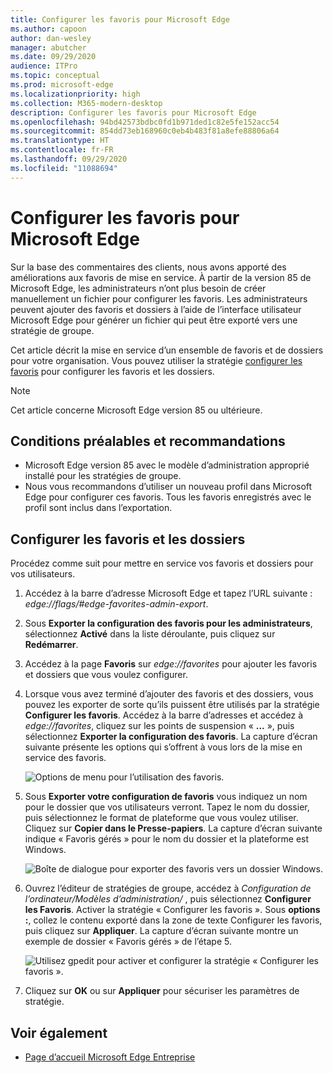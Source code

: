 ```yaml
---
title: Configurer les favoris pour Microsoft Edge
ms.author: capoon
author: dan-wesley
manager: abutcher
ms.date: 09/29/2020
audience: ITPro
ms.topic: conceptual
ms.prod: microsoft-edge
ms.localizationpriority: high
ms.collection: M365-modern-desktop
description: Configurer les favoris pour Microsoft Edge
ms.openlocfilehash: 94bd42573bdbc0fd1b971ded1c82e5fe152acc54
ms.sourcegitcommit: 854dd73eb168960c0eb4b483f81a8efe88806a64
ms.translationtype: HT
ms.contentlocale: fr-FR
ms.lasthandoff: 09/29/2020
ms.locfileid: "11088694"
---
```

# Configurer les favoris pour Microsoft Edge

Sur la base des commentaires des clients, nous avons apporté des améliorations aux favoris de mise en service. À partir de la version 85 de Microsoft Edge, les administrateurs n’ont plus besoin de créer manuellement un fichier pour configurer les favoris. Les administrateurs peuvent ajouter des favoris et dossiers à l’aide de l’interface utilisateur Microsoft Edge pour générer un fichier qui peut être exporté vers une stratégie de groupe.

Cet article décrit la mise en service d’un ensemble de favoris et de dossiers pour votre organisation. Vous pouvez utiliser la stratégie [configurer les favoris](https://docs.microsoft.com//DeployEdge/microsoft-edge-policies#configure-favorites) pour configurer les favoris et les dossiers.

> [!NOTE]
> Cet article concerne Microsoft Edge version 85 ou ultérieure.

##  <a name="prerequisites-and-recommendations"></a>Conditions préalables et recommandations

- Microsoft Edge version 85 avec le modèle d’administration approprié installé pour les stratégies de groupe.
- Nous vous recommandons d’utiliser un nouveau profil dans Microsoft Edge pour configurer ces favoris. Tous les favoris enregistrés avec le profil sont inclus dans l’exportation.  

##  <a name="provision-favorites-and-folders"></a>Configurer les favoris et les dossiers

Procédez comme suit pour mettre en service vos favoris et dossiers pour vos utilisateurs.

1. Accédez à la barre d’adresse Microsoft Edge et tapez l’URL suivante : *edge://flags/#edge-favorites-admin-export*.
2. Sous **Exporter la configuration des favoris pour les administrateurs**, sélectionnez **Activé** dans la liste déroulante, puis cliquez sur **Redémarrer**.

3. Accédez à la page **Favoris** sur *edge://favorites* pour ajouter les favoris et dossiers que vous voulez configurer.

<!--
4. On the **Favorites bar**, click **Add folder**. The folder structure of favorites that are set in the profile you're using will be reflected in the folder you provision for your users. The next screenshot shows "Managed favorites", the folder we'll use to provision favorites.

   ![Add a folder](media/edge-learnmore-provision-favorites/provision-favorites-add-folder.png)

   > [!TIP]
   > Add existing folders that contain favorites you want to provision for your users.

5. Select "Managed favorites" and then click **Add favorite**. The next screenshot shows the favorite we've added.

   ![Add a favorite](media/edge-learnmore-provision-favorites/provision-favorites-add-favorite.png)-->

4. Lorsque vous avez terminé d’ajouter des favoris et des dossiers, vous pouvez les exporter de sorte qu’ils puissent être utilisés par la stratégie **Configurer les favoris**. Accédez à la barre d’adresses et accédez à *edge://favorites*, cliquez sur les points de suspension « **...** », puis sélectionnez **Exporter la configuration des favoris**. La capture d’écran suivante présente les options qui s’offrent à vous lors de la mise en service des favoris.

   ![Options de menu pour l’utilisation des favoris.](media/edge-learnmore-provision-favorites/provision-favorites-menu-options.png)

5. Sous **Exporter votre configuration de favoris** vous indiquez un nom pour le dossier que vos utilisateurs verront. Tapez le nom du dossier, puis sélectionnez le format de plateforme que vous voulez utiliser. Cliquez sur **Copier dans le Presse-papiers**. La capture d’écran suivante indique « Favoris gérés » pour le nom du dossier et la plateforme est Windows.

   ![Boîte de dialogue pour exporter des favoris vers un dossier Windows.](media/edge-learnmore-provision-favorites/provision-favorites-export.png)

6. Ouvrez l’éditeur de stratégies de groupe, accédez à *Configuration de l’ordinateur/Modèles d’administration/* , puis sélectionnez **Configurer les Favoris**. Activer la stratégie « Configurer les favoris ». Sous **options :**, collez le contenu exporté dans la zone de texte Configurer les favoris, puis cliquez sur **Appliquer**. La capture d’écran suivante montre un exemple de dossier « Favoris gérés » de l’étape 5.

   ![Utilisez gpedit pour activer et configurer la stratégie « Configurer les favoris ».](media/edge-learnmore-provision-favorites/provision-favorites-gpedit.png)

7. Cliquez sur **OK** ou sur **Appliquer** pour sécuriser les paramètres de stratégie.

##  <a name="see-also"></a>Voir également

- [Page d’accueil Microsoft Edge Entreprise](https://aka.ms/EdgeEnterprise)